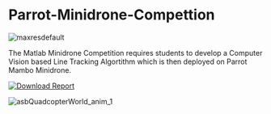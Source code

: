 # Parrot-Minidrone-Compettion
![maxresdefault](https://user-images.githubusercontent.com/116753318/204908836-bd0e92c8-d5b3-4104-817c-fa9f3d40e68d.jpg)

The Matlab Minidrone Competition requires students to develop a Computer Vision based Line Tracking Algortithm which is then deployed on Parrot Mambo Minidrone.

[![Download Report](https://user-images.githubusercontent.com/116753318/205126718-c369f6b5-e110-49ad-aade-f106a6b76788.png)](https://github.com/Rutwik1000/Parrot-Minidrone-Compettion/blob/f176186176548ac9ab66335d6225048e436e043c/Parrot_Minidrone_Competition_report.pdf)

![asbQuadcopterWorld_anim_1](https://user-images.githubusercontent.com/116753318/204905683-63de38bc-d17c-4094-852d-123678a71b08.gif)

